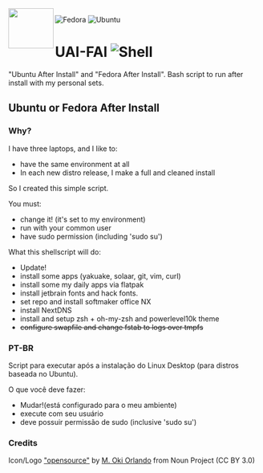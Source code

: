 
<img align="left" src="https://cdn.hashnode.com/res/hashnode/image/upload/v1714668828239/5bdb9130-09f6-4e44-8f53-d91b18256197.png" height=80 width=90> 

![Fedora](https://img.shields.io/badge/Fedora-294172?style=for-the-badge&logo=fedora&logoColor=white) 
![Ubuntu](https://img.shields.io/badge/Ubuntu-E95420?style=for-the-badge&logo=ubuntu&logoColor=white)

# UAI-FAI ![Shell](https://img.shields.io/badge/shell_script-%23121011.svg?style=for-the-badge&logo=gnu-bash&logoColor=white)

"Ubuntu After Install" and "Fedora After Install". Bash script to run after install with my personal sets.


## Ubuntu or Fedora After Install


### Why?
I have three laptops, and I like to:
- have the same environment at all
- In each new distro release, I make a full and cleaned install
  
So I created this simple script.

You must:

- change it! (it's set to my environment)
- run with your common user
- have sudo permission (including 'sudo su')

What this shellscript will do:

- Update!
- install some apps (yakuake, solaar, git, vim, curl)
- install some my daily apps via flatpak
- install jetbrain fonts and hack fonts.
- set repo and install softmaker office NX
- install NextDNS
- install and setup zsh + oh-my-zsh and powerlevel10k theme
- ~~configure swapfile and change fstab to logs over tmpfs~~





### PT-BR

Script para executar após a instalação do Linux Desktop (para distros baseada no Ubuntu).

O que você deve fazer:

- Mudar!(está configurado para o meu ambiente)
- execute com seu usuário
- deve possuir permissão de sudo (inclusive 'sudo su')



### Credits

Icon/Logo ["opensource"](https://thenounproject.com/icon/opensource-4957970/) by [M. Oki Orlando](https://thenounproject.com/creator/orvipixel/) from Noun Project (CC BY 3.0)



